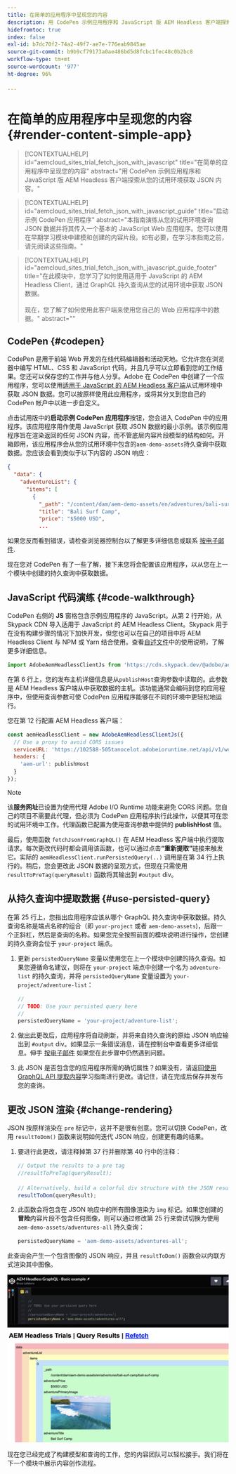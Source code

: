 ```yaml
---
title: 在简单的应用程序中呈现您的内容
description: 用 CodePen 示例应用程序和 JavaScript 版 AEM Headless 客户端探索从您的试用环境获取 JSON 内容。
hidefromtoc: true
index: false
exl-id: b7dc70f2-74a2-49f7-ae7e-776eab9845ae
source-git-commit: b9b9cf79173a0ae486bd5d8fcbc1fec48c0b2bc8
workflow-type: tm+mt
source-wordcount: '977'
ht-degree: 96%

---
```



# 在简单的应用程序中呈现您的内容 {#render-content-simple-app}

>[!CONTEXTUALHELP]
>id="aemcloud_sites_trial_fetch_json_with_javascript"
>title="在简单的应用程序中呈现您的内容"
>abstract="用 CodePen 示例应用程序和 JavaScript 版 AEM Headless 客户端探索从您的试用环境获取 JSON 内容。"

>[!CONTEXTUALHELP]
>id="aemcloud_sites_trial_fetch_json_with_javascript_guide"
>title="启动示例 CodePen 应用程序"
>abstract="本指南演练从您的试用环境查询 JSON 数据并将其传入一个基本的 JavaScript Web 应用程序。您可以使用在早期学习模块中建模和创建的内容片段。如有必要，在学习本指南之前，请先阅读这些指南。"

>[!CONTEXTUALHELP]
>id="aemcloud_sites_trial_fetch_json_with_javascript_guide_footer"
>title="在此模块中，您学习了如何使用适用于 JavaScript 的 AEM Headless Client，通过 GraphQL 持久查询从您的试用环境中获取 JSON 数据。<br><br>现在，您了解了如何使用此客户端来使用您自己的 Web 应用程序中的数据。"
>abstract=""

## CodePen {#codepen}

CodePen 是用于前端 Web 开发的在线代码编辑器和活动天地。它允许您在浏览器中编写 HTML、CSS 和 JavaScript 代码，并且几乎可以立即看到您的工作结果。您还可以保存您的工作并与他人分享。Adobe 在 CodePen 中创建了一个应用程序，您可以使用[适用于 JavaScript 的 AEM Headless 客户端](https://github.com/adobe/aem-headless-client-js)从试用环境中获取 JSON 数据。您可以按原样使用此应用程序，或将其分叉到您自己的 CodePen 帐户中以进一步自定义。

点击试用版中的&#x200B;**启动示例 CodePen 应用程序**&#x200B;按钮，您会进入 CodePen 中的应用程序。该应用程序用作使用 JavaScript 获取 JSON 数据的最小示例。该示例应用程序旨在渲染返回的任何 JSON 内容，而不管底层内容片段模型的结构如何。开箱即用，该应用程序会从您的试用环境中包含的`aem-demo-assets`持久查询中获取数据。您应该会看到类似于以下内容的 JSON 响应：

```json
{
  "data": {
    "adventureList": {
      "items": [
        {
          "_path": "/content/dam/aem-demo-assets/en/adventures/bali-surf-camp/bali-surf-camp",
          "title": "Bali Surf Camp",
          "price": "$5000 USD",
          ...
```

如果您反而看到错误，请检查浏览器控制台以了解更多详细信息或联系 [按电子邮件](mailto:aem-headless-trials-support@adobe.com?subject=AEM%20Trials%20support%20request).

现在您对 CodePen 有了一些了解，接下来您将会配置该应用程序，以从您在上一个模块中创建的持久查询中获取数据。

## JavaScript 代码演练 {#code-walkthrough}

CodePen 右侧的 **JS** 窗格包含示例应用程序的 JavaScript。从第 2 行开始，从 Skypack CDN 导入适用于 JavaScript 的 AEM Headless Client。Skypack 用于在没有构建步骤的情况下加快开发，但您也可以在自己的项目中将 AEM Headless Client 与 NPM 或 Yarn 结合使用。查看[自述文件](https://github.com/adobe/aem-headless-client-js#aem-headless-client-for-javascript)中的使用说明，了解更多详细信息。

```javascript
import AdobeAemHeadlessClientJs from 'https://cdn.skypack.dev/@adobe/aem-headless-client-js@v3.2.0';
```

在第 6 行上，您的发布主机详细信息是从`publishHost`查询参数中读取的。此参数是 AEM Headless 客户端从中获取数据的主机。该功能通常会编码到您的应用程序中，但使用查询参数可使 CodePen 应用程序能够在不同的环境中更轻松地运行。

您在第 12 行配置 AEM Headless 客户端：

```javascript
const aemHeadlessClient = new AdobeAemHeadlessClientJs({
  // Use a proxy to avoid CORS issues
  serviceURL: 'https://102588-505tanocelot.adobeioruntime.net/api/v1/web/aem/proxy',
  headers: {
    'aem-url': publishHost
  }
});
```

>[!NOTE]
>
>该&#x200B;**服务网址**&#x200B;已设置为使用代理 Adobe I/O Runtime 功能来避免 CORS 问题。您自己的项目不需要此代理，但必须为 CodePen 应用程序执行此操作，以便其可在您的试用环境中工作。代理函数已配置为使用查询参数中提供的 **publishHost** 值。

最后，使用函数 `fetchJsonFromGraphQL()` 在 AEM Headless 客户端中执行提取请求。每次更改代码时都会调用该函数，也可以通过点击&#x200B;**“重新提取”**&#x200B;链接来触发它。实际的 `aemHeadlessClient.runPersistedQuery(..)` 调用是在第 34 行上执行的。稍后，您会更改此 JSON 数据的呈现方式，但现在只需使用 `resultToPreTag(queryResult)` 函数将其输出到 `#output` div。

## 从持久查询中提取数据 {#use-persisted-query}

在第 25 行上，您指出应用程序应该从哪个 GraphQL 持久查询中获取数据。持久查询名称是端点名称的组合（即 `your-project` 或者 `aem-demo-assets`)，后跟一个正斜杠，然后是查询的名称。如果您完全按照前面的模块说明进行操作，您创建的持久查询会位于 `your-project` 端点。

1. 更新 `persistedQueryName` 变量以使用您在上一个模块中创建的持久查询。如果您遵循命名建议，则将在 `your-project` 端点中创建一个名为 `adventure-list` 的持久查询，并将 `persistedQueryName` 变量设置为 `your-project/adventure-list`：

   ```javascript
   //
   // TODO: Use your persisted query here
   //
   persistedQueryName = 'your-project/adventure-list';
   ```

1. 做出此更改后，应用程序将自动刷新，并将来自持久查询的原始 JSON 响应输出到 `#output` div。如果显示一条错误消息，请在控制台中查看更多详细信息。伸手 [按电子邮件](mailto:aem-headless-trials-support@adobe.com?subject=AEM%20Trials%20support%20request) 如果您在此步骤中仍然遇到问题。

1. 此 JSON 是否包含您的应用程序所需的确切属性？如果没有，请返回[使用 GraphQL API 提取内容](https://experience.adobe.com/experiencemanager/learn/extract_content_using_graphql)学习指南进行更改。请记住，请在完成后保存并发布您的查询。

## 更改 JSON 渲染 {#change-rendering}

JSON 按原样渲染在 `pre` 标记中，这并不是很有创意。您可以切换 CodePen，改用 `resultToDom()` 函数来说明如何迭代 JSON 响应，创建更有趣的结果。

1. 要进行此更改，请注释掉第 37 行并删除第 40 行中的注释：

   ```javascript
   // Output the results to a pre tag
   //resultToPreTag(queryResult);
   
   // Alternatively, build a colorful div structure with the JSON results and render images inline
   resultToDom(queryResult);
   ```

1. 此函数会将包含在 JSON 响应中的所有图像渲染为 `img` 标记。如果您创建的&#x200B;**冒险**&#x200B;内容片段不包含任何图像，则可以通过修改第 25 行来尝试切换为使用 `aem-demo-assets/adventures-all` 持久查询：

   ```javascript
   persistedQueryName = 'aem-demo-assets/adventures-all';
   ```

此查询会产生一个包含图像的 JSON 响应，并且 `resultToDom()` 函数会以内联方式渲染其中图像。

![adventures-all 查询和 resultToDom 渲染函数的结果](assets/do-not-localize/adventures-all-query-result.png)

现在您已经完成了构建模型和查询的工作，您的内容团队可以轻松接手。我们将在下一个模块中展示内容创作流程。
